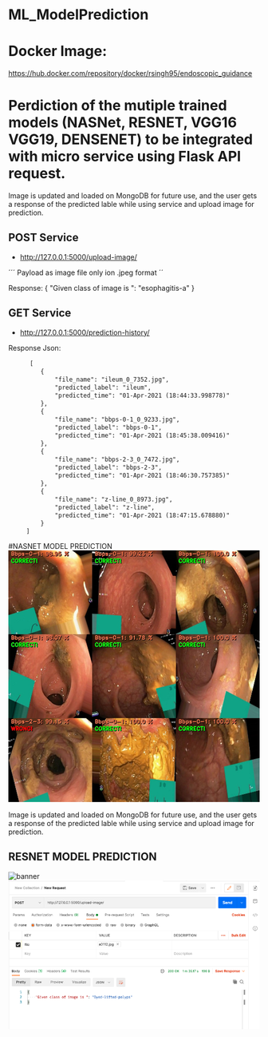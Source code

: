 # ML_ModelPrediction


# Docker Image:

https://hub.docker.com/repository/docker/rsingh95/endoscopic_guidance
 
 
 
# Perdiction of the mutiple trained models (NASNet, RESNET, VGG16 VGG19, DENSENET) to be integrated with micro service using Flask API request.

Image is updated and loaded on MongoDB for future use, and the user gets a response of the predicted lable while using service and upload image for prediction.

## POST Service 
* http://127.0.0.1:5000/upload-image/

´´´
Payload as image file only ion .jpeg format
´´

Response: 
{
    "Given class of image is ": "esophagitis-a"
}

## GET Service 
* http://127.0.0.1:5000/prediction-history/

Response Json:

          [
             {
                 "file_name": "ileum_0_7352.jpg",
                 "predicted_label": "ileum",
                 "predicted_time": "01-Apr-2021 (18:44:33.998778)"
             },
             {
                 "file_name": "bbps-0-1_0_9233.jpg",
                 "predicted_label": "bbps-0-1",
                 "predicted_time": "01-Apr-2021 (18:45:38.009416)"
             },
             {
                 "file_name": "bbps-2-3_0_7472.jpg",
                 "predicted_label": "bbps-2-3",
                 "predicted_time": "01-Apr-2021 (18:46:30.757385)"
             },
             {
                 "file_name": "z-line_0_8973.jpg",
                 "predicted_label": "z-line",
                 "predicted_time": "01-Apr-2021 (18:47:15.678880)"
             }
         ]

    


#NASNET MODEL PREDICTION
![banner](static/images/predictions.jpg)

Image is updated and loaded on MongoDB for future use, and the user gets a response of the predicted lable while using service and upload image for prediction.



## RESNET MODEL PREDICTION
![banner](https://raw.githubusercontent.com/rksingh95/MLPredictModelFlask/master/static/images/predictions.jpg)
![banner](static/images/response.jpg)
